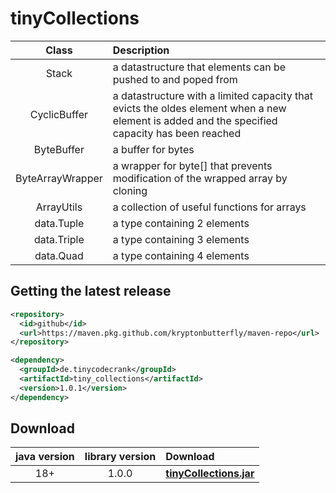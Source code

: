 # tinyCollections

Class            | Description
:--------------: | :----------
Stack            | a datastructure that elements can be pushed to and poped from
CyclicBuffer     | a datastructure with a limited capacity that evicts the oldes element when a new element is added and the specified capacity has been reached
ByteBuffer       | a buffer for bytes
ByteArrayWrapper | a wrapper for byte[] that prevents modification of the wrapped array by cloning
ArrayUtils       | a collection of useful functions for arrays
data.Tuple       | a type containing 2 elements
data.Triple      | a type containing 3 elements
data.Quad        | a type containing 4 elements

## Getting the latest release

```xml
<repository>
  <id>github</id>
  <url>https://maven.pkg.github.com/kryptonbutterfly/maven-repo</url>
</repository>
```

```xml
<dependency>
  <groupId>de.tinycodecrank</groupId>
  <artifactId>tiny_collections</artifactId>
  <version>1.0.1</version>
</dependency>
```

## Download
java version | library version | Download
:----------: | :-------------: | :-------
18+          | 1.0.0           | [**tinyCollections.jar**](https://github.com/kryptonbutterfly/tinyCollections/releases/download/v1.0.0/tinyCollections.jar)

